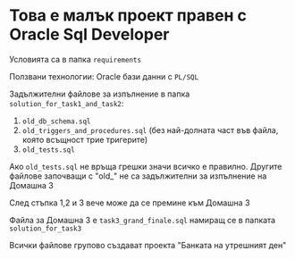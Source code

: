 
# Това е малък проект правен с Oracle Sql Developer

Условията са в папка `requirements`

Ползвани технологии: Oracle бази данни с `PL/SQL`

Задължителни файлове за изпълнение в папка `solution_for_task1_and_task2`:
1. `old_db_schema.sql `
2. `old_triggers_and_procedures.sql` (без най-долната част във файла, която всъщност трие тригерите)
3. `old_tests.sql`

Ако `old_tests.sql` не връща грешки значи всичко е правилно. Другите файлове започващи с "old_" не са задължителни за изпълнение на Домашна 3

След стъпка 1,2 и 3 вече може да се премине към Домашна 3

Файла за Домашна 3 е `task3_grand_finale.sql` намиращ се в папката `solution_for_task3`

Всички файлове групово създават проекта "Банката на утрешният ден"


